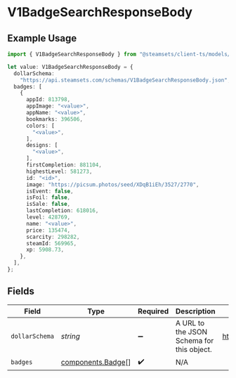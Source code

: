 # V1BadgeSearchResponseBody

## Example Usage

```typescript
import { V1BadgeSearchResponseBody } from "@steamsets/client-ts/models/components";

let value: V1BadgeSearchResponseBody = {
  dollarSchema:
    "https://api.steamsets.com/schemas/V1BadgeSearchResponseBody.json",
  badges: [
    {
      appId: 813798,
      appImage: "<value>",
      appName: "<value>",
      bookmarks: 396506,
      colors: [
        "<value>",
      ],
      designs: [
        "<value>",
      ],
      firstCompletion: 881104,
      highestLevel: 581273,
      id: "<id>",
      image: "https://picsum.photos/seed/XDqB1iEh/3527/2770",
      isEvent: false,
      isFoil: false,
      isSale: false,
      lastCompletion: 618016,
      level: 428769,
      name: "<value>",
      price: 135474,
      scarcity: 298282,
      steamId: 569965,
      xp: 5908.73,
    },
  ],
};
```

## Fields

| Field                                                            | Type                                                             | Required                                                         | Description                                                      | Example                                                          |
| ---------------------------------------------------------------- | ---------------------------------------------------------------- | ---------------------------------------------------------------- | ---------------------------------------------------------------- | ---------------------------------------------------------------- |
| `dollarSchema`                                                   | *string*                                                         | :heavy_minus_sign:                                               | A URL to the JSON Schema for this object.                        | https://api.steamsets.com/schemas/V1BadgeSearchResponseBody.json |
| `badges`                                                         | [components.Badge](../../models/components/badge.md)[]           | :heavy_check_mark:                                               | N/A                                                              |                                                                  |